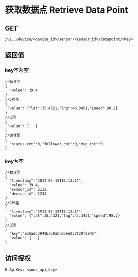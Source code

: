 # 获取数据点 Retrieve Data Point

## GET

    /v1.1/device/<device_id>/sensor/<sensor_id>/datapoint/<key>
## 返回值

### key不为空

    //数值型
    {
      "value": 39.4
    }
    //GPS型
    {
     "value": {"lat":35.4321,"lng":46.3451,"speed":98.2}
    }
    //泛型
    {
     "value": {...}
    }
    //微博型
    {
      "status_cnt":0,"follower_cnt":0,"msg_cnt":0
    }
### key为空

    //数值型
    {
      "timestamp":"2012-03-15T16:13:14",
      "value": 39.4,
      "sensor_id": 2132,
      "device_id": 2234
    }
    //GPS型
    {
      "timestamp":"2012-03-15T16:13:14",
      "value": {"lat":35.4321,"lng":46.3451,"speed":98.2}
    }
    //泛型
    {
      "key":"e10adc3949ba59abbe56e037f20f884e",
      "value": {...}
    }

## 访问授权

    U-ApiKey: <your_api_key>
